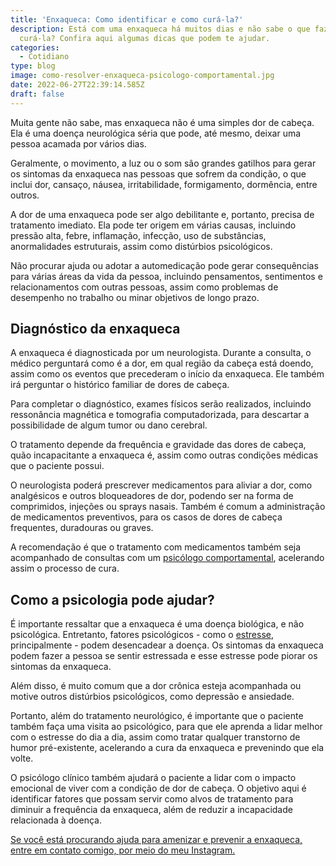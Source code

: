 ```yaml
---
title: 'Enxaqueca: Como identificar e como curá-la?'
description: Está com uma enxaqueca há muitos dias e não sabe o que fazer para
  curá-la? Confira aqui algumas dicas que podem te ajudar.
categories:
  - Cotidiano
type: blog
image: como-resolver-enxaqueca-psicologo-comportamental.jpg
date: 2022-06-27T22:39:14.585Z
draft: false
---
```


Muita gente não sabe, mas enxaqueca não é uma simples dor de cabeça. Ela é uma doença neurológica séria que pode, até mesmo, deixar uma pessoa acamada por vários dias.

Geralmente, o movimento, a luz ou o som são grandes gatilhos para gerar os sintomas da enxaqueca nas pessoas que sofrem da condição, o que inclui dor, cansaço, náusea, irritabilidade, formigamento, dormência, entre outros.

A dor de uma enxaqueca pode ser algo debilitante e, portanto, precisa de tratamento imediato. Ela pode ter origem em várias causas, incluindo pressão alta, febre, inflamação, infecção, uso de substâncias, anormalidades estruturais, assim como distúrbios psicológicos.

Não procurar ajuda ou adotar a automedicação pode gerar consequências para várias áreas da vida da pessoa, incluindo pensamentos, sentimentos e relacionamentos com outras pessoas, assim como problemas de desempenho no trabalho ou minar objetivos de longo prazo.

## Diagnóstico da enxaqueca

A enxaqueca é diagnosticada por um neurologista. Durante a consulta, o médico perguntará como é a dor, em qual região da cabeça está doendo, assim como os eventos que precederam o início da enxaqueca. Ele também irá perguntar o histórico familiar de dores de cabeça.

Para completar o diagnóstico, exames físicos serão realizados, incluindo ressonância magnética e tomografia computadorizada, para descartar a possibilidade de algum tumor ou dano cerebral.

O tratamento depende da frequência e gravidade das dores de cabeça, quão incapacitante a enxaqueca é, assim como outras condições médicas que o paciente possui.

O neurologista poderá prescrever medicamentos para aliviar a dor, como analgésicos e outros bloqueadores de dor, podendo ser na forma de comprimidos, injeções ou sprays nasais. Também é comum a administração de medicamentos preventivos, para os casos de dores de cabeça frequentes, duradouras ou graves.

A recomendação é que o tratamento com medicamentos também seja acompanhado de consultas com um [psicólogo comportamental](https://yuribusin.com.br/pra-que-serve-um-psicologo-clinico/), acelerando assim o processo de cura.

## Como a psicologia pode ajudar?

É importante ressaltar que a enxaqueca é uma doença biológica, e não psicológica. Entretanto, fatores psicológicos - como o [estresse](https://yuribusin.com.br/5-maneiras-de-se-controlar-o-estresse/), principalmente - podem desencadear a doença. Os sintomas da enxaqueca podem fazer a pessoa se sentir estressada e esse estresse pode piorar os sintomas da enxaqueca.

Além disso, é muito comum que a dor crônica esteja acompanhada ou motive outros distúrbios psicológicos, como depressão e ansiedade.

Portanto, além do tratamento neurológico, é importante que o paciente também faça uma visita ao psicológico, para que ele aprenda a lidar melhor com o estresse do dia a dia, assim como tratar qualquer transtorno de humor pré-existente, acelerando a cura da enxaqueca e prevenindo que ela volte.

O psicólogo clínico também ajudará o paciente a lidar com o impacto emocional de viver com a condição de dor de cabeça. O objetivo aqui é identificar fatores que possam servir como alvos de tratamento para diminuir a frequência da enxaqueca, além de reduzir a incapacidade relacionada à doença.

[Se você está procurando ajuda para amenizar e prevenir a enxaqueca, entre em contato comigo, por meio do meu Instagram.](https://www.instagram.com/dryuribusin/)
